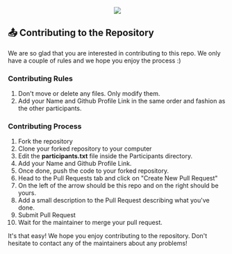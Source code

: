 <p align = "center">
<img src = "https://github.com/SarthakSKumar/Intro-to-Git-and-Github-workshop/blob/master/Media/Files/Posters/Introduction%20to%20Git%20%26%20Github%20Banner%202.png"/>
</p>

## 📤 Contributing to the Repository
We are so glad that you are interested in contributing to this repo.
We only have a couple of rules and we hope you enjoy the process :)

### Contributing Rules
1. Don't move or delete any files. Only modify them.
2. Add your Name and Github Profile Link in the same order and fashion as the other participants.

### Contributing Process
1. Fork the repository
2. Clone your forked repository to your computer
3. Edit the <b>participants.txt</b> file inside the Participants directory.
4. Add your Name and Github Profile Link.
5. Once done, push the code to your forked repository.
6. Head to the Pull Requests tab and click on "Create New Pull Request"
7. On the left of the arrow should be this repo and on the right should be yours.
8. Add a small description to the Pull Request describing what you've done.
9. Submit Pull Request
10. Wait for the maintainer to merge your pull request.

It's that easy! We hope you enjoy contributing to the repository. Don't hesitate to contact any of the maintainers about any problems!
